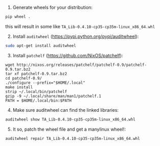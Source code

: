 1. Generate wheels for your distribution: 
```bash
pip wheel .
```
this will result in some like `TA_Lib-0.4.10-cp35-cp35m-linux_x86_64.whl`

2. Install `auditwheel` (https://pypi.python.org/pypi/auditwheel):
```bash
sudo apt-get install auditwheel
```

3. Install `patchelf` (https://github.com/NixOS/patchelf):
```batch
wget http://nixos.org/releases/patchelf/patchelf-0.9/patchelf-0.9.tar.bz2
tar xf patchelf-0.9.tar.bz2
cd patchelf-0.9/
./configure --prefix="$HOME/.local"
make install
strip ~/.local/bin/patchelf
gzip -9 ~/.local/share/man/man1/patchelf.1
PATH = $HOME/.local/bin:$PATH
```

4. Make sure auditwheel can find the linked libraries:
```bash
auditwheel show TA_Lib-0.4.10-cp35-cp35m-linux_x86_64.whl
```

5. It so, patch the wheel file and get a manylinux wheel!:
```bash
auditwheel repair TA_Lib-0.4.10-cp35-cp35m-linux_x86_64.whl
```
